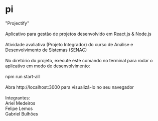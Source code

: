 # pi
"Projectify" <br>
<br>
Aplicativo para gestão de projetos desenvolvido em React.js & Node.js <br>
<br>
Atividade avaliativa (Projeto Integrador) do curso de Análise e Desenvolvimento de Sistemas (SENAC) <br>
<br>
No diretório do projeto, execute este comando no terminal para rodar o aplicativo em modo de desenvolvimento:<br>
<br>
npm run start-all <br>
<br>
Abra http://localhost:3000 para visualizá-lo no seu navegador <br>
<br>
Integrantes: <br>
Ariel Medeiros <br>
Felipe Lemos <br>
Gabriel Bulhões <br>
